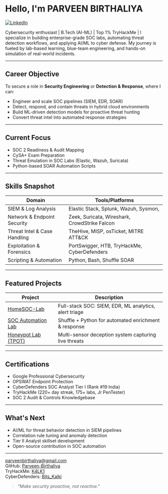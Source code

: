#  Hello, I'm PARVEEN BIRTHALIYA

[![LinkedIn](https://img.shields.io/badge/-LinkedIn-0072b1?&style=for-the-badge&logo=linkedin&logoColor=white)](https://www.linkedin.com/in/parveen-birthaliya-66b413314)

Cybersecurity enthusiast | B.Tech (AI-ML) | Top 1% TryHackMe | 
I specialize in building enterprise-grade SOC labs, automating threat detection workflows, and applying AI/ML to cyber defense. My journey is fueled by lab-based learning, blue-team engineering, and hands-on simulation of real-world incidents.

---

##  Career Objective

To secure a role in **Security Engineering** or **Detection & Response**, where I can:

- Engineer and scale SOC pipelines (SIEM, EDR, SOAR)
- Detect, respond, and contain threats in hybrid cloud environments
- Build ML-driven detection models for proactive threat hunting
- Convert threat intel into automated response strategies

---

## Current Focus

-  SOC 2 Readiness & Audit Mapping  
-  CySA+ Exam Preparation  
-  Threat Emulation in SOC Labs (Elastic, Wazuh, Suricata)  
-  Python-based SOAR Automation Scripts  

---

## Skills Snapshot

| Domain                         | Tools/Platforms                                          |
|-------------------------------|----------------------------------------------------------|
| SIEM & Log Analysis           | Elastic Stack, Splunk, Wazuh, Sysmon,                    |
| Network & Endpoint Security   | Zeek, Suricata, Wireshark, CrowdStrike Falcon            |
| Threat Intel & Case Handling  | TheHive, MISP, osTicket, MITRE ATT&CK                    |
| Exploitation & Forensics      | PortSwigger, HTB, TryHackMe, CyberDefenders              |
| Scripting & Automation        | Python, Bash, Shuffle SOAR                               |

---

##  Featured Projects

|  Project | Description |
|-----------|-------------|
| [HomeSOC-Lab](https://github.com/Parveen-Birthaliya/HomeSOC-Lab) | Full-stack SOC: SIEM, EDR, ML analytics, alert triage |
| [SOC Automation Lab](https://github.com/Parveen-Birthaliya/SOC-Automation) | Shuffle + Python for automated enrichment & response |
| [Honeypot Lab (TPOT)](https://github.com/Parveen-Birthaliya/Honeypot) | Multi-sensor deception system capturing live threats |

---

##  Certifications

- Google Professional Cybersecurity
- OPSWAT Endpoint Protection
- CyberDefenders SOC Analyst Tier I (Rank #19 India)
- TryHackMe (220+ day streak, 175+ labs, Jr PenTester)
- SOC 2 Audit & Controls Knowledgebase

---

##  What's Next

- AI/ML for threat behavior detection in SIEM pipelines  
- Correlation rule tuning and anomaly detection  
- Tier II Analyst skillset development  
- Open-source contribution in SOC automation  

---

 [parveenbirthaliya@gmail.com](mailto:parveenbirthaliya@gmail.com)  
 GitHub: [Parveen-Birthaliya](https://github.com/Parveen-Birthaliya)  
 TryHackMe: [K4LK1](https://tryhackme.com/p/K4LK1)  
 CyberDefenders: [Bits_Kalki](https://cyberdefenders.org/p/Bits_Kalki)

> _"Make security proactive, not reactive."_
